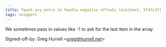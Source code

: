 ```yaml
---
title: Teach ary_entry to handle negative offsets (wikitext, 5747c2f)
tags: snippets
---
```


We sometimes pass in values like -1 to ask for the last item in the array.

Signed-off-by: Greg Hurrell &lt;greg@hurrell.net&gt;
